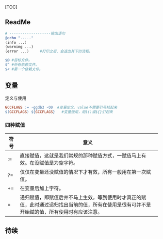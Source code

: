 [TOC]

## ReadMe

```makefile
# -------------------输出语句
@echo "....."
(info ...)
(warning ...)
(error ...)     #打印之后、会退出其下的流程。

$@ #目标文件。
$^ #所有依赖文件。
$< #第一个依赖文件。


```





## 变量

定义与使用
```makefile
GCCFLAGS := -ggdb3 -O0  #变量定义，value不需要引号括起来
$(GCCFLAGS) ${GCCFLAGS}   #变量使用，用$()或${}引起来
```



### 四种赋值

| 符号 | 意义                                                         |
| ---- | ------------------------------------------------------------ |
| :=   | 直接赋值，这就是我们常规的那种赋值方式，一赋值马上有效。在没赋值是为空字符。 |
| ?=   | 仅仅在变量还没赋值的情况下才有效，所有一般用在第一次赋值。   |
| +=   | 在变量后加上字符。                                           |
| =    | 递归赋值，即赋值后并不马上生效，等到使用时才真正的赋值，此时通过递归找出当前的值，所有在使用是很有可并不是开始赋的值，所有使用时有应该注意。 |


## 待续






